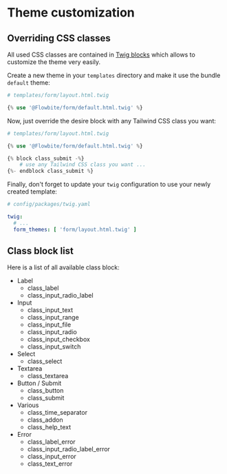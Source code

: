 # Theme customization

## Overriding CSS classes

All used CSS classes are contained in [Twig blocks](https://github.com/talesfromadev/flowbite-bundle/blob/main/templates/form/default.twig#L244) 
which allows to customize the theme very easily.

Create a new theme in your `templates` directory and make it use the bundle `default` theme: 

```php
# templates/form/layout.html.twig

{% use '@Flowbite/form/default.html.twig' %}
```

Now, just override the desire block with any Tailwind CSS class you want:

```php
# templates/form/layout.html.twig

{% use '@Flowbite/form/default.html.twig' %}

{% block class_submit -%}
    # use any Tailwind CSS class you want ...
{%- endblock class_submit %}
```

Finally, don't forget to update your `twig` configuration to use your newly created template:

```yaml
# config/packages/twig.yaml

twig:
  # ...
  form_themes: [ 'form/layout.html.twig' ]
```

## Class block list

Here is a list of all available class block:

* Label
  * class_label
  * class_input_radio_label
* Input
  * class_input_text
  * class_input_range
  * class_input_file
  * class_input_radio
  * class_input_checkbox
  * class_input_switch
* Select
  * class_select
* Textarea
  * class_textarea
* Button / Submit
  * class_button
  * class_submit
* Various
  * class_time_separator
  * class_addon
  * class_help_text
* Error
  * class_label_error
  * class_input_radio_label_error
  * class_input_error
  * class_text_error
